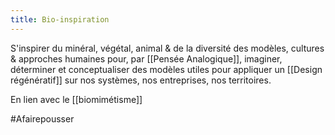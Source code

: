 ```yaml
---
title: Bio-inspiration
---
```


S'inspirer du minéral, végétal, animal & de la diversité des modèles, cultures & approches humaines pour, par [[Pensée Analogique]], imaginer, déterminer et conceptualiser des modèles utiles pour appliquer un [[Design régénératif]] sur nos systèmes, nos entreprises, nos territoires.

En lien avec le [[biomimétisme]]

#Afairepousser
